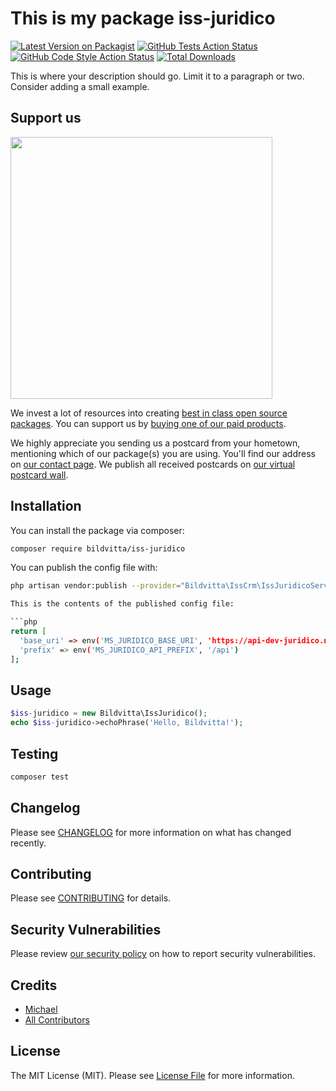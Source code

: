 # This is my package iss-juridico

[![Latest Version on Packagist](https://img.shields.io/packagist/v/bildvitta/iss-juridico.svg?style=flat-square)](https://packagist.org/packages/bildvitta/iss-juridico)
[![GitHub Tests Action Status](https://img.shields.io/github/workflow/status/bildvitta/iss-juridico/run-tests?label=tests)](https://github.com/bildvitta/iss-juridico/actions?query=workflow%3Arun-tests+branch%3Amain)
[![GitHub Code Style Action Status](https://img.shields.io/github/workflow/status/bildvitta/iss-juridico/Check%20&%20fix%20styling?label=code%20style)](https://github.com/bildvitta/iss-juridico/actions?query=workflow%3A"Check+%26+fix+styling"+branch%3Amain)
[![Total Downloads](https://img.shields.io/packagist/dt/bildvitta/iss-juridico.svg?style=flat-square)](https://packagist.org/packages/bildvitta/iss-juridico)

This is where your description should go. Limit it to a paragraph or two. Consider adding a small example.

## Support us

[<img src="https://github-ads.s3.eu-central-1.amazonaws.com/iss-juridico.jpg?t=1" width="419px" />](https://spatie.be/github-ad-click/iss-juridico)

We invest a lot of resources into creating [best in class open source packages](https://spatie.be/open-source). You can support us by [buying one of our paid products](https://spatie.be/open-source/support-us).

We highly appreciate you sending us a postcard from your hometown, mentioning which of our package(s) you are using. You'll find our address on [our contact page](https://spatie.be/about-us). We publish all received postcards on [our virtual postcard wall](https://spatie.be/open-source/postcards).

## Installation

You can install the package via composer:

```bash
composer require bildvitta/iss-juridico
```



You can publish the config file with:
```bash
php artisan vendor:publish --provider="Bildvitta\IssCrm\IssJuridicoServiceProvider" --tag="iss-juridico-config"```

This is the contents of the published config file:

```php
return [
  'base_uri' => env('MS_JURIDICO_BASE_URI', 'https://api-dev-juridico.nave.dev'),
  'prefix' => env('MS_JURIDICO_API_PREFIX', '/api')
];
```

## Usage

```php
$iss-juridico = new Bildvitta\IssJuridico();
echo $iss-juridico->echoPhrase('Hello, Bildvitta!');
```

## Testing

```bash
composer test
```

## Changelog

Please see [CHANGELOG](CHANGELOG.md) for more information on what has changed recently.

## Contributing

Please see [CONTRIBUTING](.github/CONTRIBUTING.md) for details.

## Security Vulnerabilities

Please review [our security policy](../../security/policy) on how to report security vulnerabilities.

## Credits

- [Michael](https://github.com/bildvitta)
- [All Contributors](../../contributors)

## License

The MIT License (MIT). Please see [License File](LICENSE.md) for more information.
